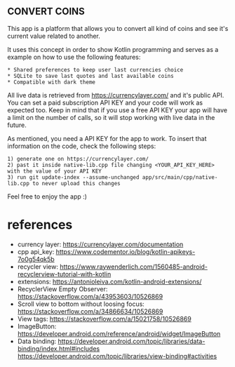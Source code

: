 ## CONVERT COINS


This app is a platform that allows you to convert all kind of coins and see it's current value related to another.

It uses this concept in order to show Kotlin programming and serves as a example on how to use the following features:

    * Shared preferences to keep user last currencies choice
    * SQLite to save last quotes and last available coins
    * Compatible with dark theme


All live data is retrieved from https://currencylayer.com/ and it's public API. You can set a paid subscription API KEY
and your code will work as expected too. Keep in mind that if you use a free API KEY your app will have a limit on the number of calls, so it will stop working with live data in the future.

As mentioned, you need a API KEY for the app to work. To insert that information on the code, check the following steps:

    1) generate one on https://currencylayer.com/
    2) past it inside native-lib.cpp file changing <YOUR_API_KEY_HERE> with the value of your API KEY
    3) run git update-index --assume-unchanged app/src/main/cpp/native-lib.cpp to never upload this changes

Feel free to enjoy the app :)

# references
- currency layer: https://currencylayer.com/documentation
- cpp api_key: https://www.codementor.io/blog/kotlin-apikeys-7o0g54qk5b
- recycler view: https://www.raywenderlich.com/1560485-android-recyclerview-tutorial-with-kotlin
- extensions: https://antonioleiva.com/kotlin-android-extensions/
- RecyclerView Empty Observer: https://stackoverflow.com/a/43953603/10526869
- Scroll view to bottom without loosing focus: https://stackoverflow.com/a/34866634/10526869
- View tags: https://stackoverflow.com/a/15021758/10526869
- ImageButton: https://developer.android.com/reference/android/widget/ImageButton
- Data binding:
    https://developer.android.com/topic/libraries/data-binding/index.html#includes
    https://developer.android.com/topic/libraries/view-binding#activities